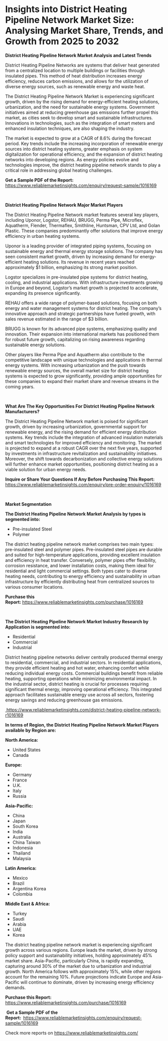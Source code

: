 <p><h1>Insights into District Heating Pipeline Network Market Size: Analysing Market Share, Trends, and Growth from 2025 to 2032</h1></p><p><strong>District Heating Pipeline Network Market Analysis and Latest Trends</strong></p>
<p><p>District Heating Pipeline Networks are systems that deliver heat generated from a centralized location to multiple buildings or facilities through insulated pipes. This method of heat distribution increases energy efficiency, reduces carbon emissions, and allows for the utilization of diverse energy sources, such as renewable energy and waste heat.</p><p>The District Heating Pipeline Network Market is experiencing significant growth, driven by the rising demand for energy-efficient heating solutions, urbanization, and the need for sustainable energy systems. Government initiatives aimed at reducing greenhouse gas emissions further propel this market, as cities seek to develop smart and sustainable infrastructures. Innovations in technologies, such as the integration of smart meters and enhanced insulation techniques, are also shaping the industry.</p><p>The market is expected to grow at a CAGR of 8.6% during the forecast period. Key trends include the increasing incorporation of renewable energy sources into district heating systems, greater emphasis on system digitalization for operational efficiency, and the expansion of district heating networks into developing regions. As energy policies evolve and technologies improve, the district heating pipeline network stands to play a critical role in addressing global heating challenges.</p></p>
<p><strong>Get a Sample PDF of the Report:&nbsp;</strong> <a href="https://www.reliablemarketinsights.com/enquiry/request-sample/1016169?utm_campaign=2280&utm_medium=2&utm_source=Github&utm_content=ia&utm_term=07042025&utm_id=district-heating-pipeline-network">https://www.reliablemarketinsights.com/enquiry/request-sample/1016169</a></p>
<p>&nbsp;</p>
<p><strong>District Heating Pipeline Network Major Market Players</strong></p>
<p><p>The District Heating Pipeline Network market features several key players, including Uponor, Logstor, REHAU, BRUGG, Perma Pipe, Microflex, Aquatherm, Flender, Thermaflex, Smithline, Huntsman, CPV Ltd, and Golan Plastic. These companies predominantly offer solutions that improve energy efficiency in urban heating systems.</p><p>Uponor is a leading provider of integrated piping systems, focusing on sustainable energy and thermal energy storage solutions. The company has seen consistent market growth, driven by increasing demand for energy-efficient heating solutions. Its revenue in recent years reached approximately $1 billion, emphasizing its strong market position.</p><p>Logstor specializes in pre-insulated pipe systems for district heating, cooling, and industrial applications. With infrastructure investments growing in Europe and beyond, Logstor’s market growth is projected to accelerate, expanding its presence significantly. </p><p>REHAU offers a wide range of polymer-based solutions, focusing on both energy and water management systems for district heating. The company’s innovative approach and strategic partnerships have fueled growth, with sales revenue estimated in the range of $3 billion. </p><p>BRUGG is known for its advanced pipe systems, emphasizing quality and innovation. Their expansion into international markets has positioned them for robust future growth, capitalizing on rising awareness regarding sustainable energy solutions.</p><p>Other players like Perma Pipe and Aquatherm also contribute to the competitive landscape with unique technologies and applications in thermal energy systems. With increasing urbanization and the push towards renewable energy sources, the overall market size for district heating systems is expected to grow significantly, providing ample opportunities for these companies to expand their market share and revenue streams in the coming years.</p></p>
<p>&nbsp;</p>
<p><strong>What Are The Key Opportunities For District Heating Pipeline Network Manufacturers?</strong></p>
<p><p>The District Heating Pipeline Network market is poised for significant growth, driven by increasing urbanization, governmental support for renewable energy, and the rising demand for efficient energy distribution systems. Key trends include the integration of advanced insulation materials and smart technologies for improved efficiency and monitoring. The market is projected to expand at a robust CAGR over the next five years, supported by investments in infrastructure revitalization and sustainability initiatives. Moreover, the shift towards decarbonization and collective energy solutions will further enhance market opportunities, positioning district heating as a viable solution for urban energy needs.</p></p>
<p><strong>Inquire or Share Your Questions If Any Before Purchasing This Report:</strong> <a href="https://www.reliablemarketinsights.com/enquiry/pre-order-enquiry/1016169?utm_campaign=2280&utm_medium=2&utm_source=Github&utm_content=ia&utm_term=07042025&utm_id=district-heating-pipeline-network">https://www.reliablemarketinsights.com/enquiry/pre-order-enquiry/1016169</a></p>
<p>&nbsp;</p>
<p><strong>Market Segmentation</strong></p>
<p><strong>The District Heating Pipeline Network Market Analysis by types is segmented into:</strong></p>
<p><ul><li>Pre-insulated Steel</li><li>Polymer</li></ul></p>
<p><p>The district heating pipeline network market comprises two main types: pre-insulated steel and polymer pipes. Pre-insulated steel pipes are durable and suited for high-temperature applications, providing excellent insulation and efficiency in heat transfer. Conversely, polymer pipes offer flexibility, corrosion resistance, and lower installation costs, making them ideal for residential and light commercial settings. Both types cater to diverse heating needs, contributing to energy efficiency and sustainability in urban infrastructure by efficiently distributing heat from centralized sources to various consumer locations.</p></p>
<p><strong>Purchase this Report:&nbsp;</strong><a href="https://www.reliablemarketinsights.com/purchase/1016169?utm_campaign=2280&utm_medium=2&utm_source=Github&utm_content=ia&utm_term=07042025&utm_id=district-heating-pipeline-network">https://www.reliablemarketinsights.com/purchase/1016169</a></p>
<p>&nbsp;</p>
<p><strong>The District Heating Pipeline Network Market Industry Research by Application is segmented into:</strong></p>
<p><ul><li>Residential</li><li>Commercial</li><li>Industrial</li></ul></p>
<p><p>District heating pipeline networks deliver centrally produced thermal energy to residential, commercial, and industrial sectors. In residential applications, they provide efficient heating and hot water, enhancing comfort while reducing individual energy costs. Commercial buildings benefit from reliable heating, supporting operations while minimizing environmental impact. In the industrial sector, district heating is crucial for processes requiring significant thermal energy, improving operational efficiency. This integrated approach facilitates sustainable energy use across all sectors, fostering energy savings and reducing greenhouse gas emissions.</p></p>
<p><a href="https://www.reliablemarketinsights.com/district-heating-pipeline-network-r1016169?utm_campaign=2280&utm_medium=2&utm_source=Github&utm_content=ia&utm_term=07042025&utm_id=district-heating-pipeline-network">&nbsp;https://www.reliablemarketinsights.com/district-heating-pipeline-network-r1016169</a></p>
<p><strong>In terms of Region, the District Heating Pipeline Network Market Players available by Region are:</strong></p>
<p>
    <p> <strong> North America: </strong>
        <ul>
            <li>United States</li>
            <li>Canada</li>
        </ul>
        </p> 
    <p> <strong> Europe: </strong>
        <ul>
            <li>Germany</li>
            <li>France</li>
            <li>U.K.</li>
            <li>Italy</li>
            <li>Russia</li>
        </ul>
        </p> 
    <p> <strong> Asia-Pacific: </strong>
        <ul>
            <li>China</li>
            <li>Japan</li>
            <li>South Korea</li>
            <li>India</li>
            <li>Australia</li>
            <li>China Taiwan</li>
            <li>Indonesia</li>
            <li>Thailand</li>
            <li>Malaysia</li>
        </ul>
        </p> 
    <p> <strong> Latin America: </strong>
        <ul>
            <li>Mexico</li>
            <li>Brazil</li>
            <li>Argentina Korea</li>
            <li>Colombia</li>
        </ul>
        </p> 
    <p> <strong> Middle East & Africa: </strong>
        <ul>
            <li>Turkey</li>
            <li>Saudi</li>
            <li>Arabia</li>
            <li>UAE</li>
            <li>Korea</li>
        </ul>
    </p>
    </p>
<p><p>The district heating pipeline network market is experiencing significant growth across various regions. Europe leads the market, driven by strong policy support and sustainability initiatives, holding approximately 45% market share. Asia-Pacific, particularly China, is rapidly expanding, capturing around 30% of the market due to urbanization and industrial growth. North America follows with approximately 15%, while other regions account for the remaining 10%. Future projections indicate Europe and Asia-Pacific will continue to dominate, driven by increasing energy efficiency demands.</p></p>
<p><strong>Purchase this Report: </strong><a href="https://www.reliablemarketinsights.com/purchase/1016169?utm_campaign=2280&utm_medium=2&utm_source=Github&utm_content=ia&utm_term=07042025&utm_id=district-heating-pipeline-network">https://www.reliablemarketinsights.com/purchase/1016169</a></p>
<p>&nbsp;<strong>Get a Sample PDF of the Report:&nbsp;&nbsp;</strong><a href="https://www.reliablemarketinsights.com/enquiry/request-sample/1016169?utm_campaign=2280&utm_medium=2&utm_source=Github&utm_content=ia&utm_term=07042025&utm_id=district-heating-pipeline-network">https://www.reliablemarketinsights.com/enquiry/request-sample/1016169</a></p>
<p><strong></strong></p>
<p>Check more reports on <a href="https://www.reliablemarketinsights.com/?utm_campaign=2280&utm_medium=2&utm_source=Github&utm_content=ia&utm_term=07042025&utm_id=district-heating-pipeline-network">https://www.reliablemarketinsights.com/</a></p>